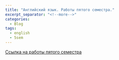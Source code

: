 ```yaml
---
title: "Английский язык. Работы пятого семестра."
excerpt_separator: "<!--more-->"
categories:
  - Blog
tags:
  - english
  - 5sem
---
```


[Ссылка на работы пятого семестра](https://github.com/ShadrinSpock/portfolio-herzen/tree/master/_english/5_sem)
